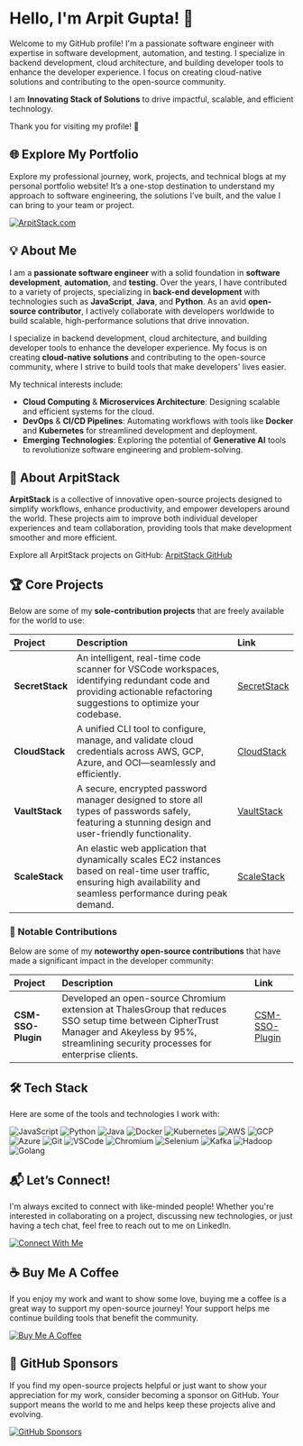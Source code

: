 # Hello, I'm Arpit Gupta! 👋

Welcome to my GitHub profile! I'm a passionate software engineer with expertise in software development, automation, and testing. I specialize in backend development, cloud architecture, and building developer tools to enhance the developer experience. I focus on creating cloud-native solutions and contributing to the open-source community.

I am **Innovating Stack of Solutions** to drive impactful, scalable, and efficient technology.

Thank you for visiting my profile! 🚀


## 🌐 Explore My Portfolio

Explore my professional journey, work, projects, and technical blogs at my personal portfolio website! It’s a one-stop destination to understand my approach to software engineering, the solutions I’ve built, and the value I can bring to your team or project.

[![ArpitStack.com](https://img.shields.io/badge/Website-arpitstack.com-blue?style=for-the-badge)](https://www.arpitstack.com)


## 💡 About Me

I am a **passionate software engineer** with a solid foundation in **software development**, **automation**, and **testing**. Over the years, I have contributed to a variety of projects, specializing in **back-end development** with technologies such as **JavaScript**, **Java**, and **Python**. As an avid **open-source contributor**, I actively collaborate with developers worldwide to build scalable, high-performance solutions that drive innovation.

I specialize in backend development, cloud architecture, and building developer tools to enhance the developer experience. My focus is on creating **cloud-native solutions** and contributing to the open-source community, where I strive to build tools that make developers' lives easier.

My technical interests include:
- **Cloud Computing** & **Microservices Architecture**: Designing scalable and efficient systems for the cloud.
- **DevOps** & **CI/CD Pipelines**: Automating workflows with tools like **Docker** and **Kubernetes** for streamlined development and deployment.
- **Emerging Technologies**: Exploring the potential of **Generative AI** tools to revolutionize software engineering and problem-solving.


## 💼 About ArpitStack

**ArpitStack** is a collective of innovative open-source projects designed to simplify workflows, enhance productivity, and empower developers around the world. These projects aim to improve both individual developer experiences and team collaboration, providing tools that make development smoother and more efficient.

Explore all ArpitStack projects on GitHub: [ArpitStack GitHub](https://github.com/ArpitStack)


## 🏆 Core Projects

Below are some of my **sole-contribution projects** that are freely available for the world to use:

| Project | Description | Link |
|:--------|:-----------|:-----|
| **SecretStack** | An intelligent, real-time code scanner for VSCode workspaces, identifying redundant code and providing actionable refactoring suggestions to optimize your codebase. | [SecretStack](https://github.com/ArpitStack/secret-stack) |
| **CloudStack** | A unified CLI tool to configure, manage, and validate cloud credentials across AWS, GCP, Azure, and OCI—seamlessly and efficiently. | [CloudStack](https://github.com/ArpitStack/cloud-stack) |
| **VaultStack** | A secure, encrypted password manager designed to store all types of passwords safely, featuring a stunning design and user-friendly functionality. | [VaultStack](https://github.com/ArpitStack/vault-stack) |
| **ScaleStack** | An elastic web application that dynamically scales EC2 instances based on real-time user traffic, ensuring high availability and seamless performance during peak demand. | [ScaleStack](https://github.com/ArpitStack/scale-stack) |


### 🌟 Notable Contributions
Below are some of my **noteworthy open-source contributions** that have made a significant impact in the developer community:

| Project | Description | Link |
|:--------|:-----------|:-----|
| **CSM-SSO-Plugin** | Developed an open-source Chromium extension at ThalesGroup that reduces SSO setup time between CipherTrust Manager and Akeyless by 95%, streamlining security processes for enterprise clients. | [CSM-SSO-Plugin](https://github.com/ThalesGroup/csm-sso-plugin) |


## 🛠️ Tech Stack

Here are some of the tools and technologies I work with:

![JavaScript](https://img.shields.io/badge/JavaScript-F7DF1E?style=for-the-badge&logo=javascript&logoColor=white)
![Python](https://img.shields.io/badge/Python-3776AB?style=for-the-badge&logo=python&logoColor=white)
![Java](https://img.shields.io/badge/Java-007396?style=for-the-badge&logo=java&logoColor=white)
![Docker](https://img.shields.io/badge/Docker-2496ED?style=for-the-badge&logo=docker&logoColor=white)
![Kubernetes](https://img.shields.io/badge/Kubernetes-326CE5?style=for-the-badge&logo=kubernetes&logoColor=white)
![AWS](https://img.shields.io/badge/AWS-232F3E?style=for-the-badge&logo=amazonaws&logoColor=white)
![GCP](https://img.shields.io/badge/GCP-4285F4?style=for-the-badge&logo=googlecloud&logoColor=white)
![Azure](https://img.shields.io/badge/Azure-0078D4?style=for-the-badge&logo=microsoftazure&logoColor=white)
![Git](https://img.shields.io/badge/Git-F05032?style=for-the-badge&logo=git&logoColor=white)
![VSCode](https://img.shields.io/badge/VSCode-007ACC?style=for-the-badge&logo=visualstudiocode&logoColor=white)
![Chromium](https://img.shields.io/badge/Chromium-8E44AD?style=for-the-badge&logo=chromium&logoColor=white)
![Selenium](https://img.shields.io/badge/Selenium-43B02A?style=for-the-badge&logo=selenium&logoColor=white)
![Kafka](https://img.shields.io/badge/Kafka-231F20?style=for-the-badge&logo=apachekafka&logoColor=white)
![Hadoop](https://img.shields.io/badge/Hadoop-66CCFF?style=for-the-badge&logo=apachehadoop&logoColor=white)
![Golang](https://img.shields.io/badge/Golang-00ADD8?style=for-the-badge&logo=go&logoColor=white)


## 📬 Let’s Connect!

I'm always excited to connect with like-minded people! Whether you're interested in collaborating on a project, discussing new technologies, or just having a tech chat, feel free to reach out to me on LinkedIn.

[![Connect With Me](https://img.shields.io/badge/Connect%20With%20Me-LinkedIn-0A66C2?style=for-the-badge&logo=linkedin&logoColor=white)](https://linkedin.com/in/ArpitStack)


## ☕ Buy Me A Coffee

If you enjoy my work and want to show some love, buying me a coffee is a great way to support my open-source journey! Your support helps me continue building tools that benefit the community.

[![Buy Me A Coffee](https://img.shields.io/badge/Buy%20Me%20A%20Coffee-Support%20My%20Work-orange?style=for-the-badge&logo=buy-me-a-coffee)](https://www.buymeacoffee.com/ArpitStack)


## 💖 GitHub Sponsors

If you find my open-source projects helpful or just want to show your appreciation for my work, consider becoming a sponsor on GitHub. Your support means the world to me and helps keep these projects alive and evolving.

[![GitHub Sponsors](https://img.shields.io/badge/GitHub%20Sponsors-Support%20My%20Work-%2300A859?style=for-the-badge&logo=github&logoColor=white)](https://github.com/sponsors/ArpitStack)
